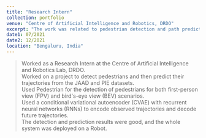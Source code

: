 ```yaml
---
title: "Research Intern"
collection: portfolio
venue: "Centre of Artificial Intelligence and Robotics, DRDO"
excerpt: "The work was related to pedestrian detection and path prediction for autonomous vehicles.<br/> <img src="/images/CAIR.jpg" width="300" height="400" />"
date1: 07/2021
date2: 12/2021
location: "Bengaluru, India"
---
```

 
>Worked as a Research Intern at the Centre of Artificial Intelligence and Robotics Lab, DRDO.    
>Worked on a project to detect pedestrians and then predict their trajectories from the JAAD and PIE datasets.    
>Used Pedestrian for the detection of pedestrians for both first-person view (FPV) and bird's-eye view (BEV) scenarios.    
>Used a conditional variational autoencoder (CVAE) with recurrent neural networks (RNNs) to encode observed trajectories and decode future trajectories.  
>The detection and prediction results were good, and the whole system was deployed on a Robot.
